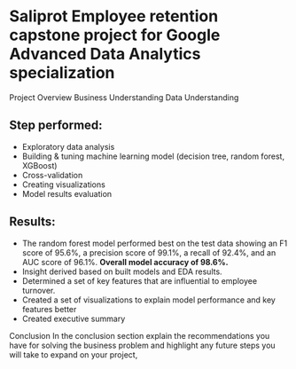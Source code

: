 # Saliprot Employee retention capstone project for Google Advanced Data Analytics specialization
Project Overview
Business Understanding 
Data Understanding 
## Step performed:
- Exploratory data analysis
- Building & tuning machine learning model (decision tree, random forest, XGBoost)
- Cross-validation
- Creating visualizations
- Model results evaluation

## Results:
- The random forest model performed best on the test data showing an F1 score of 95.6%, a precision score of 99.1%, a recall of 92.4%, and an AUC score of 96.1%. **Overall model accuracy of 98.6%.**
- Insight derived based on built models and EDA results.
- Determined a set of key features that are influential to employee turnover.
- Created a set of visualizations to explain model performance and key features better
- Created executive summary 

Conclusion
In the conclusion section explain the recommendations you have for solving the business problem and highlight any future steps you will take to expand on your project, 





